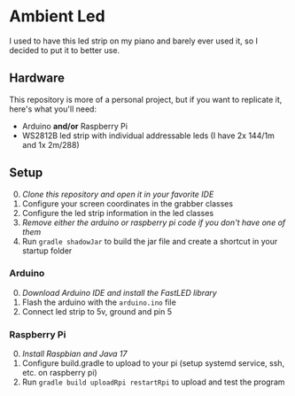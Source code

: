 # Ambient Led
I used to have this led strip on my piano and barely ever used it, so I decided to put it to better use.

## Hardware
This repository is more of a personal project, but if you want to replicate it, here's what you'll need:
- Arduino **and/or** Raspberry Pi
- WS2812B led strip with individual addressable leds (I have 2x 144/1m and 1x 2m/288)

## Setup
0. *Clone this repository and open it in your favorite IDE*
1. Configure your screen coordinates in the grabber classes
2. Configure the led strip information in the led classes
3. *Remove either the arduino or raspberry pi code if you don't have one of them*
4. Run `gradle shadowJar` to build the jar file and create a shortcut in your startup folder

### Arduino
0. *Download Arduino IDE and install the FastLED library*
1. Flash the arduino with the `arduino.ino` file
2. Connect led strip to 5v, ground and pin 5
### Raspberry Pi
0. *Install Raspbian and Java 17*
1. Configure build.gradle to upload to your pi (setup systemd service, ssh, etc. on raspberry pi)
2. Run `gradle build uploadRpi restartRpi` to upload and test the program
